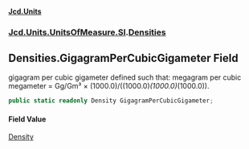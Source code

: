 #### [Jcd.Units](index.md 'index')

### [Jcd.Units.UnitsOfMeasure.SI](Jcd.Units.UnitsOfMeasure.SI.md 'Jcd.Units.UnitsOfMeasure.SI').[Densities](Densities.md 'Jcd.Units.UnitsOfMeasure.SI.Densities')

## Densities.GigagramPerCubicGigameter Field

gigagram per cubic gigameter defined such that: megagram per cubic megameter = Gg/Gm³ ×
(1000.0)/((1000.0)*(1000.0)*(1000.0)).

```csharp
public static readonly Density GigagramPerCubicGigameter;
```

#### Field Value

[Density](Density.md 'Jcd.Units.UnitTypes.Density')